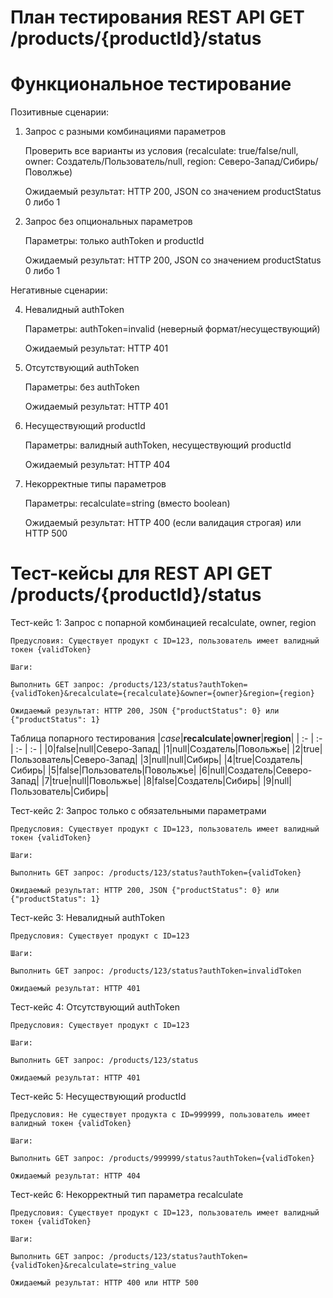 # План тестирования REST API GET /products/{productId}/status

# Функциональное тестирование

Позитивные сценарии:

1. Запрос с разными комбинациями параметров

      Проверить все варианты из условия (recalculate: true/false/null, owner: Создатель/Пользователь/null, region: Северо-Запад/Сибирь/Поволжье)
      
      Ожидаемый результат: HTTP 200, JSON со значением productStatus 0 либо 1

3. Запрос без опциональных параметров

      Параметры: только authToken и productId
      
      Ожидаемый результат: HTTP 200, JSON со значением productStatus 0 либо 1

Негативные сценарии:

4. Невалидный authToken

      Параметры: authToken=invalid (неверный формат/несуществующий)
      
      Ожидаемый результат: HTTP 401

5. Отсутствующий authToken

      Параметры: без authToken
      
      Ожидаемый результат: HTTP 401

6. Несуществующий productId

      Параметры: валидный authToken, несуществующий productId
      
      Ожидаемый результат: HTTP 404

7. Некорректные типы параметров

      Параметры: recalculate=string (вместо boolean)
      
      Ожидаемый результат: HTTP 400 (если валидация строгая) или HTTP 500




# Тест-кейсы для REST API GET /products/{productId}/status

Тест-кейс 1: Запрос с попарной комбинацией recalculate, owner, region

    Предусловия: Существует продукт с ID=123, пользователь имеет валидный токен {validToken}
    
    Шаги:
    
    Выполнить GET запрос: /products/123/status?authToken={validToken}&recalculate={recalculate}&owner={owner}&region={region}
    
    Ожидаемый результат: HTTP 200, JSON {"productStatus": 0} или {"productStatus": 1}
    
Таблица попарного тестирования
|*case*|**recalculate**|**owner**|**region**|
| :- | :- | :- | :- |
|0|false|null|Северо-Запад|
|1|null|Создатель|Повольжье|
|2|true|Пользователь|Северо-Запад|
|3|null|null|Сибирь|
|4|true|Создатель|Сибирь|
|5|false|Пользователь|Повольжье|
|6|null|Создатель|Северо-Запад|
|7|true|null|Повольжье|
|8|false|Создатель|Сибирь|
|9|null|Пользователь|Сибирь|

Тест-кейс 2: Запрос только с обязательными параметрами

    Предусловия: Существует продукт с ID=123, пользователь имеет валидный токен {validToken}
    
    Шаги:
    
    Выполнить GET запрос: /products/123/status?authToken={validToken}
    
    Ожидаемый результат: HTTP 200, JSON {"productStatus": 0} или {"productStatus": 1}

   
Тест-кейс 3: Невалидный authToken

    Предусловия: Существует продукт с ID=123
    
    Шаги:
    
    Выполнить GET запрос: /products/123/status?authToken=invalidToken
    
    Ожидаемый результат: HTTP 401

Тест-кейс 4: Отсутствующий authToken

    Предусловия: Существует продукт с ID=123
    
    Шаги:
    
    Выполнить GET запрос: /products/123/status
    
    Ожидаемый результат: HTTP 401

Тест-кейс 5: Несуществующий productId

    Предусловия: Не существует продукта с ID=999999, пользователь имеет валидный токен {validToken}
    
    Шаги:
    
    Выполнить GET запрос: /products/999999/status?authToken={validToken}
    
    Ожидаемый результат: HTTP 404

Тест-кейс 6: Некорректный тип параметра recalculate

    Предусловия: Существует продукт с ID=123, пользователь имеет валидный токен {validToken}
    
    Шаги:
    
    Выполнить GET запрос: /products/123/status?authToken={validToken}&recalculate=string_value
    
    Ожидаемый результат: HTTP 400 или HTTP 500
